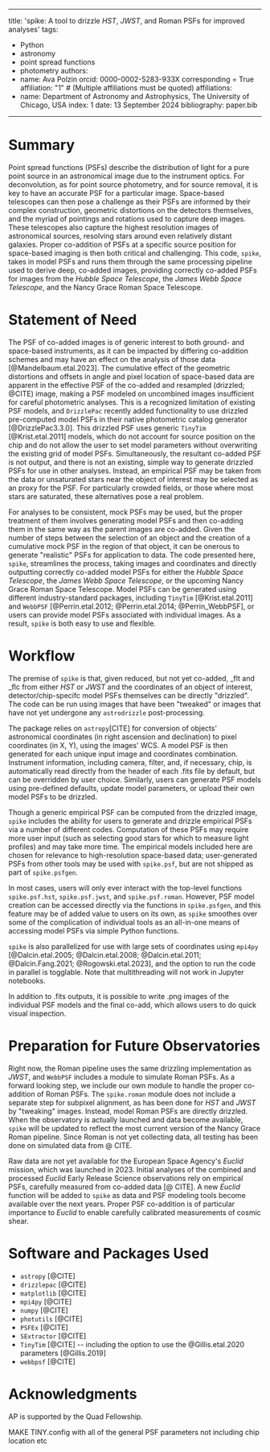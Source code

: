 ___
title: 'spike: A tool to drizzle _HST_, _JWST_, and Roman PSFs for improved analyses'
tags:
  - Python
  - astronomy
  - point spread functions
  - photometry
authors:
  - name: Ava Polzin
    orcid: 0000-0002-5283-933X
    corresponding = True
    affiliation: "1" # (Multiple affiliations must be quoted)
affiliations:
 - name: Department of Astronomy and Astrophysics, The University of Chicago, USA
   index: 1
date: 13 September 2024
bibliography: paper.bib
___

# Summary

Point spread functions (PSFs) describe the distribution of light for a pure point source in an astronomical image due to the instrument optics. For deconvolution, as for point source photometry, and for source removal, it is key to have an accurate PSF for a particular image. Space-based telescopes can then pose a challenge as their PSFs are informed by their complex construction, geometric distortions on the detectors themselves, and the myriad of pointings and rotations used to capture deep images. These telescopes also capture the highest resolution images of astronomical sources, resolving stars around even relatively distant galaxies. Proper co-addition of PSFs at a specific source position for space-based imaging is then both critical and challenging. This code, `spike`, takes in model PSFs and runs them through the same processing pipeline used to derive deep, co-added images, providing correctly co-added PSFs for images from the _Hubble Space Telescope_, the _James Webb Space Telescope_, and the Nancy Grace Roman Space Telescope. 


# Statement of Need

The PSF of co-added images is of generic interest to both ground- and space-based instruments, as it can be impacted by differing co-addition schemes and may have an effect on the analysis of those data [@Mandelbaum.etal.2023]. The cumulative effect of the geometric distortions and offsets in angle and pixel location of space-based data are apparent in the effective PSF of the co-added and resampled (drizzled; @CITE) image, making a PSF modeled on uncombined images insufficient for careful photometric analyses. This is a recognized limitation of existing PSF models, and `DrizzlePac` recently added functionality to use drizzled pre-computed model PSFs in their native photometric catalog generator [@DrizzlePac3.3.0]. This drizzled PSF uses generic `TinyTim` [@Krist.etal.2011] models, which do not account for source position on the chip and do not allow the user to set model parameters without overwriting the existing grid of model PSFs. Simultaneously, the resultant co-added PSF is not output, and there is not an existing, simple way to generate drizzled PSFs for use in other analyses. Instead, an empirical PSF may be taken from the data or unsaturated stars near the object of interest may be selected as an proxy for the PSF. For particularly crowded fields, or those where most stars are saturated, these alternatives pose a real problem.

For analyses to be consistent, mock PSFs may be used, but the proper treatment of them involves generating model PSFs and then co-adding them in the same way as the parent images are co-added. Given the number of steps between the selection of an object and the creation of a cumulative mock PSF in the region of that object, it can be onerous to generate "realistic" PSFs for application to data. The code presented here, `spike`, streamlines the process, taking images and coordinates and directly outputting correctly co-added model PSFs for either the _Hubble Space Telescope_, the _James Webb Space Telescope_, or the upcoming Nancy Grace Roman Space Telescope. Model PSFs can be generated using different industry-standard packages, including `TinyTim` [@Krist.etal.2011] and `WebbPSF` [@Perrin.etal.2012; @Perrin.etal.2014; @Perrin_WebbPSF], or users can provide model PSFs associated with individual images. As a result, `spike` is both easy to use and flexible. 

# Workflow

The premise of `spike` is that, given reduced, but not yet co-added, \_flt and \_flc from either _HST_ or _JWST_ and the coordinates of an object of interest, detector/chip-specifc model PSFs themselves can be directly "drizzled". The code can be run using images that have been "tweaked" or images that have not yet undergone any `astrodrizzle` post-processing.

The package relies on `astropy`[CITE] for conversion of objects' astronomical coordinates (in right ascension and declination) to pixel coordinates (in X, Y), using the images' WCS. A model PSF is then generated for each unique input image and coordinates combination. Instrument information, including camera, filter, and, if necessary, chip, is automatically read directly from the header of each .fits file by default, but can be overridden by user choice. Similarly, users can generate PSF models using pre-defined defaults, update model parameters, or upload their own model PSFs to be drizzled.

Though a generic empirical PSF can be computed from the drizzled image, `spike` includes the ability for users to generate and drizzle empirical PSFs via a number of different codes. Computation of these PSFs may require more user input (such as selecting good stars for which to measure light profiles) and may take more time. The empirical models included here are chosen for relevance to high-resolution space-based data; user-generated PSFs from other tools may be used with `spike.psf`, but are not shipped as part of `spike.psfgen`.

In most cases, users will only ever interact with the top-level functions `spike.psf.hst`, `spike.psf.jwst`, and `spike.psf.roman`. However, PSF model creation can be accessed directly via the functions in `spike.psfgen`, and this feature may be of added value to users on its own, as `spike` smoothes over some of the complication of individual tools as an all-in-one means of accessing model PSFs via simple Python functions.

`spike` is also parallelized for use with large sets of coordinates using `mpi4py` [@Dalcin.etal.2005; @Dalcin.etal.2008; @Dalcin.etal.2011; @Dalcin.Fang.2021; @Rogowski.etal.2023], and the option to run the code in parallel is togglable. Note that multithreading will not work in Jupyter notebooks.  

In addition to .fits outputs, it is possible to write .png images of the individual PSF models and the final co-add, which allows users to do quick visual inspection.


# Preparation for Future Observatories

Right now, the Roman pipeline uses the same drizzling implementation as _JWST_, and `WebbPSF` includes a module to simulate Roman PSFs. As a forward looking step, we include our own module to handle the proper co-addition of Roman PSFs. The `spike.roman` module does not include a separate step for subpixel alignment, as has been done for _HST_ and _JWST_ by "tweaking" images. Instead, model Roman PSFs are directly drizzled. When the observatory is actually launched and data become available, `spike` will be updated to reflect the most current version of the Nancy Grace Roman pipeline. Since Roman is not yet collecting data, all testing has been done on simulated data from @ CITE.

Raw data are not yet available for the European Space Agency's _Euclid_ mission, which was launched in 2023. Initial analyses of the combined and processed _Euclid_ Early Release Science observations rely on empirical PSFs, carefully measured from co-added data [@ CITE]. A new _Euclid_ function will be added to `spike` as data and PSF modeling tools become available over the next years. Proper PSF co-addition is of particular importance to _Euclid_ to enable carefully calibrated measurements of cosmic shear. 

# Software and Packages Used
 - `astropy` [@CITE]
 - `drizzlepac` [@CITE]
 - `matplotlib` [@CITE]
 - `mpi4py` [@CITE]
 - `numpy` [@CITE]
 - `photutils` [@CITE]
 - `PSFEx` [@CITE]
 - `SExtractor` [@CITE]
 - `TinyTim` [@CITE] -- including the option to use the @Gillis.etal.2020 parameters [@Gillis.2019]
 - `webbpsf` [@CITE]

# Acknowledgments

AP is supported by the Quad Fellowship.


MAKE TINY.config with all of the general PSF parameters not including chip location etc

